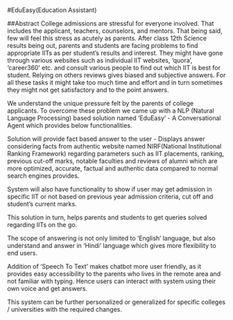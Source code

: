 #EduEasy(Education Assistant)

##Abstract
College admissions are stressful for everyone involved. That includes the applicant, teachers, counselors, and mentors. That being said, few will feel this stress as acutely as parents. After class 12th Science results being out, parents and students are facing problems to find appropriate IITs as per student’s results and interest. They might have gone through various websites such as individual IIT websites, ‘quora’, ‘career360’ etc. and consult various people to find out which IIT is best for student. Relying on others reviews gives biased and subjective answers. For all these tasks it might take too much time and effort and in turn sometimes they might not get satisfactory and to the point answers.

We understand the unique pressure felt by the parents of college applicants. To overcome these problem we came up with a NLP (Natural Language Processing) based solution named ‘EduEasy’ - A Conversational Agent which provides below functionalities.

Solution will provide fact based answer to the user - Displays answer considering facts from authentic website named NIRF(National Institutional Ranking Framework) regarding parameters such as IIT placements, ranking, previous cut-off marks, notable faculties and reviews of alumni which are more optimized, accurate, factual and authentic data compared to normal search engines provides. 

System will also have functionality to show if user may get admission in specific IIT or not based on previous year admission criteria, cut off and student’s current marks. 

This solution in turn, helps parents and students to get queries solved regarding IITs on the go. 

The scope of answering is not only limited to ‘English’ language, but also understand and answer in ‘Hindi’ language which gives more flexibility to end users. 

Addition of ‘Speech  To Text’ makes chatbot more user friendly, as it provides easy accessibility to the parents who lives in the remote area and not familiar with typing. Hence users can interact with system using their own voice and get answers. 

This system can be further personalized or generalized for specific colleges / universities with the required changes. 


